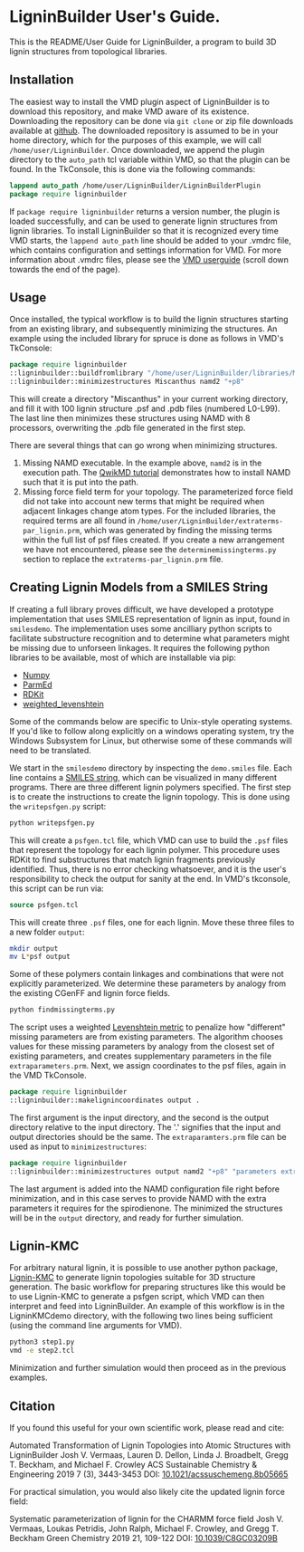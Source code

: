 # LigninBuilder User's Guide.
This is the README/User Guide for LigninBuilder, a program to build 3D lignin structures from topological libraries.

## Installation

The easiest way to install the VMD plugin aspect of LigninBuilder is to download this repository, and make VMD aware of its existence. Downloading the repository can be done via `git clone` or zip file downloads available at [github](https://github.com/jvermaas/LigninBuilder). The downloaded repository is assumed to be in your home directory, which for the purposes of this example, we will call `/home/user/LigninBuilder`. Once downloaded, we append the plugin directory to the `auto_path` tcl variable within VMD, so that the plugin can be found. In the TkConsole, this is done via the following commands:
```tcl
lappend auto_path /home/user/LigninBuilder/LigninBuilderPlugin
package require ligninbuilder
```
If `package require ligninbuilder` returns a version number, the plugin is loaded successfully, and can be used to generate lignin structures from lignin libraries.
To install LigninBuilder so that it is recognized every time VMD starts, the `lappend auto_path` line should be added to your .vmdrc file, which contains configuration and settings information for VMD. For more information about .vmdrc files, please see the [VMD userguide](https://www.ks.uiuc.edu/Research/vmd/current/ug/ug.html) (scroll down towards the end of the page).

## Usage

Once installed, the typical workflow is to build the lignin structures starting from an existing library, and subsequently minimizing the structures. An example using the included library for spruce is done as follows in VMD's TkConsole:
```tcl
package require ligninbuilder
::ligninbuilder::buildfromlibrary "/home/user/LigninBuilder/libraries/Miscanthus Library.txt" Miscanthus
::ligninbuilder::minimizestructures Miscanthus namd2 "+p8"
```
This will create a directory "Miscanthus" in your current working directory, and fill it with 100 lignin structure .psf and .pdb files (numbered L0-L99).
The last line then minimizes these structures using NAMD with 8 processors, overwriting the .pdb file generated in the first step.

There are several things that can go wrong when minimizing structures.
1. Missing NAMD executable. In the example above, `namd2` is in the execution path. The [QwikMD tutorial](https://www.ks.uiuc.edu/Training/Tutorials/qwikmd/qwikmd-tutorial.pdf) demonstrates how to install NAMD such that it is put into the path.
2. Missing force field term for your topology. The parameterized force field did not take into account new terms that might be required when adjacent linkages change atom types. For the included libraries, the required terms are all found in `/home/user/LigninBuilder/extraterms-par_lignin.prm`, which was generated by finding the missing terms within the full list of psf files created. If you create a new arrangement we have not encountered, please see the `determinemissingterms.py` section to replace the `extraterms-par_lignin.prm` file.

## Creating Lignin Models from a SMILES String

If creating a full library proves difficult, we have developed a prototype implementation that uses SMILES representation of lignin as input, found in `smilesdemo`. The implementation uses some ancilliary python scripts to facilitate substructure recognition and to determine what parameters might be missing due to unforseen linkages. It requires the following python libraries to be available, most of which are installable via pip:

- [Numpy](https://pypi.org/project/numpy/)
- [ParmEd](https://pypi.org/project/ParmEd/)
- [RDKit](https://www.rdkit.org/docs/Install.html)
- [weighted_levenshtein](https://pypi.org/project/weighted-levenshtein/)

Some of the commands below are specific to Unix-style operating systems. If you'd like to follow along explicitly on a windows operating system, try the Windows Subsystem for Linux, but otherwise some of these commands will need to be translated.

We start in the `smilesdemo` directory by inspecting the `demo.smiles` file. Each line contains a [SMILES string](https://en.wikipedia.org/wiki/Simplified_molecular-input_line-entry_system), which can be visualized in many different programs. There are three different lignin polymers specified. The first step is to create the instructions to create the lignin topology. This is done using the `writepsfgen.py` script:
```bash
python writepsfgen.py
```
This will create a `psfgen.tcl` file, which VMD can use to build the `.psf` files that represent the topology for each lignin polymer. This procedure uses RDKit to find substructures that match lignin fragments previously identified. Thus, there is no error checking whatsoever, and it is the user's responsibility to check the output for sanity at the end. In VMD's tkconsole, this script can be run via:
```tcl
source psfgen.tcl
```
This will create three `.psf` files, one for each lignin. Move these three files to a new folder `output`:
```bash
mkdir output
mv L*psf output
```
Some of these polymers contain linkages and combinations that were not explicitly parameterized. We determine these parameters by analogy from the existing CGenFF and lignin force fields.
```bash
python findmissingterms.py
```
The script uses a weighted [Levenshtein metric](https://en.wikipedia.org/wiki/Levenshtein_distance) to penalize how "different" missing parameters are from existing parameters. The algorithm chooses values for these missing parameters by analogy from the closest set of existing parameters, and creates supplementary parameters in the file `extraparameters.prm`. Next, we assign coordinates to the psf files, again in the VMD TkConsole.
```tcl
package require ligninbuilder
::ligninbuilder::makelignincoordinates output .
```
The first argument is the input directory, and the second is the output directory relative to the input directory. The '.' signifies that the input and output directories should be the same. The `extraparamters.prm` file can be used as input to `minimizestructures`:
```tcl
package require ligninbuilder
::ligninbuilder::minimizestructures output namd2 "+p8" "parameters extraparameters.prm \n parameters toppar/par_all36_cgenff.prm \n"
```
The last argument is added into the NAMD configuration file right before minimization, and in this case serves to provide NAMD with the extra parameters it requires for the spirodienone. The minimized the structures will be in the `output` directory, and ready for further simulation.

## Lignin-KMC

For arbitrary natural lignin, it is possible to use another python package, [Lignin-KMC](https://github.com/michaelorella/lignin-kmc) to generate lignin topologies suitable for 3D structure generation.
The basic workflow for preparing structures like this would be to use Lignin-KMC to generate a psfgen script, which VMD can then interpret and feed into LigninBuilder.
An example of this workflow is in the LigninKMCdemo directory, with the following two lines being sufficient (using the command line arguments for VMD).

```bash
python3 step1.py
vmd -e step2.tcl
```

Minimization and further simulation would then proceed as in the previous examples.

## Citation

If you found this useful for your own scientific work, please read and cite:

Automated Transformation of Lignin Topologies into Atomic Structures with LigninBuilder
Josh V. Vermaas, Lauren D. Dellon, Linda J. Broadbelt, Gregg T. Beckham, and Michael F. Crowley
ACS Sustainable Chemistry & Engineering 2019 7 (3), 3443-3453
DOI: [10.1021/acssuschemeng.8b05665](https://dx.doi.org/10.1021/acssuschemeng.8b05665)

For practical simulation, you would also likely cite the updated lignin force field:

Systematic parameterization of lignin for the CHARMM force field
Josh V. Vermaas, Loukas Petridis, John Ralph, Michael F. Crowley, and Gregg T. Beckham
Green Chemistry 2019 21, 109-122
DOI: [10.1039/C8GC03209B](https://dx.doi.org/10.1039/C8GC03209B)
